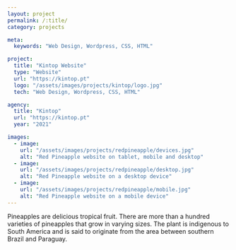 ```yaml
---
layout: project
permalink: /:title/
category: projects

meta:
  keywords: "Web Design, Wordpress, CSS, HTML"

project:
  title: "Kintop Website"
  type: "Website"
  url: "https://kintop.pt"
  logo: "/assets/images/projects/kintop/logo.jpg"
  tech: "Web Design, Wordpress, CSS, HTML"

agency:
  title: "Kintop"
  url: "https://kintop.pt"
  year: "2021"

images:
  - image:
    url: "/assets/images/projects/redpineapple/devices.jpg"
    alt: "Red Pineapple website on tablet, mobile and desktop"
  - image:
    url: "/assets/images/projects/redpineapple/desktop.jpg"
    alt: "Red Pineapple website on a desktop device"
  - image:
    url: "/assets/images/projects/redpineapple/mobile.jpg"
    alt: "Red Pineapple website on a mobile device"
---
```

<p>Pineapples are delicious tropical fruit. There are more than a hundred varieties of pineapples that grow in varying sizes. The plant is indigenous to South America and is said to originate from the area between southern Brazil and Paraguay.</p>
